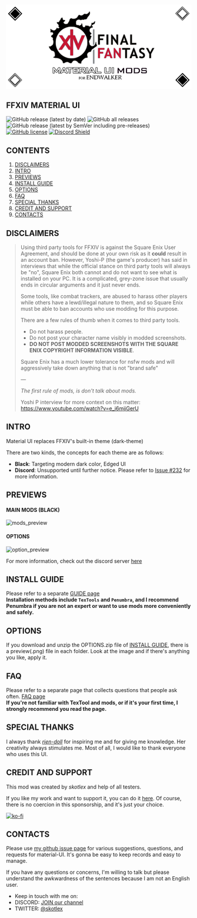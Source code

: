 ![logo](ModPacks/Resources/Preview/github_logo_new_ew.png)

## FFXIV MATERIAL UI
![GitHub release (latest by date)](https://img.shields.io/github/v/release/skotlex/ffxiv-material-ui) ![GitHub all releases](https://img.shields.io/github/downloads/skotlex/ffxiv-material-ui/total) ![GitHub release (latest by SemVer including pre-releases)](https://img.shields.io/github/downloads-pre/skotlex/ffxiv-material-ui/latest/total) [![GitHub license](https://img.shields.io/github/license/skotlex/ffxiv-material-ui)](https://github.com/skotlex/ffxiv-material-ui/blob/master/LICENSE) [![Discord Shield](https://discordapp.com/api/guilds/838030043518599228/widget.png?style=shield)](https://discord.gg/T5sWUpgNPD)

## CONTENTS
1. [DISCLAIMERS](#disclaimers)
2. [INTRO](#intro)
3. [PREVIEWS](#previews)
4. [INSTALL GUIDE](#install-guide)
6. [OPTIONS](#options)
7. [FAQ](#faq)
8. [SPECIAL THANKS](#special-thanks)
9. [CREDIT AND SUPPORT](#credit-and-support)
10. [CONTACTS](#contacts)

## DISCLAIMERS
>Using third party tools for FFXIV is against the Square Enix User Agreement, and should be done at your own risk as it __could__ result in an account ban. However, Yoshi-P (the game's producer) has said in interviews that while the official stance on third party tools will always be "no", Square Enix both cannot and do not want to see what is installed on your PC. It is a complicated, grey-zone issue that usually ends in circular arguments and it just never ends.
>
>Some tools, like combat trackers, are abused to harass other players while others have a lewd/illegal nature to them, and so Square Enix must be able to ban accounts who use modding for this purpose.
>
>There are a few rules of thumb when it comes to third party tools.
>* Do not harass people.
>* Do not post your character name visibly in modded screenshots.
>* __DO NOT POST MODDED SCREENSHOTS WITH THE SQUARE ENIX COPYRIGHT INFORMATION VISIBLE__.
>
>Square Enix has a much lower tolerance for nsfw mods and will aggressively take down anything that is not "brand safe"
>
>—
>
><i>The first rule of mods, is don't talk about mods.</i>
>
>Yoshi P interview for more context on this matter: https://www.youtube.com/watch?v=e_i6mjiGerU

## INTRO
Material UI replaces FFXIV's built-in theme (dark-theme)

There are two kinds, the concepts for each theme are as follows:

* **Black**: Targeting modern dark color, Edged UI
* **Discord**: Unsupported until further notice. Please refer to [Issue #232](https://github.com/skotlex/ffxiv-material-ui/issues/232) for more information.

## PREVIEWS
#### MAIN MODS (BLACK)
![mods_preview](https://github.com/skotlex/ffxiv-material-ui/blob/master/ModPacks/Resources/Preview/github_mods_preview.png)

#### OPTIONS
![option_preview](https://github.com/skotlex/ffxiv-material-ui/blob/master/ModPacks/Resources/Preview/github_option_preview.png)

For more information, check out the discord server [here](https://discord.gg/T5sWUpgNPD)

</details>


## INSTALL GUIDE
Please refer to a separate [GUIDE page](INSTALL-GUIDE.md)\
**Installation methods include `TexTools` and `Penumbra`, and I recommend Penumbra if you are not an expert or want to use mods more conveniently and safely.**

## OPTIONS
If you download and unzip the OPTIONS.zip file of [INSTALL GUIDE](INSTALL-GUIDE.md/#textools), there is a preview(.png) file in each folder. Look at the image and if there's anything you like, apply it.

## FAQ
Please refer to a separate page that collects questions that people ask often. [FAQ page](FAQ.md)\
**If you're not familiar with TexTool and mods, or if it's your first time, I strongly recommend you read the page.**

## SPECIAL THANKS
I always thank [*rien-doll*](https://github.com/rien-doll/minimal-ui) for inspiring me and for giving me knowledge. Her creativity always stimulates me. Most of all, I would like to thank everyone who uses this UI.

## CREDIT AND SUPPORT
This mod was created by *skotlex* and help of all testers.

If you like my work and want to support it, you can do it [here](https://ko-fi.com/skotlex). Of course, there is no coercion in this sponsorship, and it's just your choice.

[![ko-fi](https://www.ko-fi.com/img/githubbutton_sm.svg)](https://ko-fi.com/O4O8YTN7)

## CONTACTS

Please use [my github issue page](https://github.com/skotlex/ffxiv-material-ui/issues) for various suggestions, questions, and requests for material-UI. It's gonna be easy to keep records and easy to manage.

If you have any questions or concerns, I'm willing to talk but please understand the awkwardness of the sentences because I am not an English user.

* Keep in touch with me on:
 * DISCORD: [JOIN our channel](https://discord.gg/T5sWUpgNPD)
 * TWITTER: [@skotlex](https://twitter.com/skotlex)

